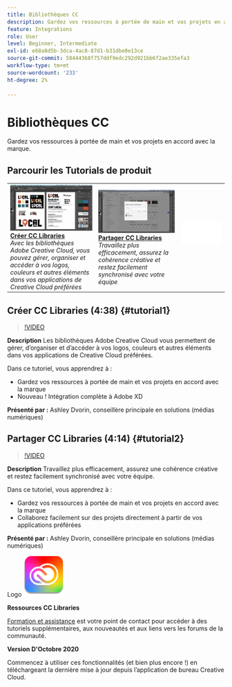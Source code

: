 ```yaml
---
title: Bibliothèques CC
description: Gardez vos ressources à portée de main et vos projets en accord avec la marque
feature: Integrations
role: User
level: Beginner, Intermediate
exl-id: e68a8d5b-3dca-4ac8-87d1-b31dbe0e13ce
source-git-commit: 58444368f757ddf9edc292d921bb6f2ae335efa3
workflow-type: tm+mt
source-wordcount: '233'
ht-degree: 2%

---
```


# Bibliothèques CC

Gardez vos ressources à portée de main et vos projets en accord avec la marque.

## Parcourir les Tutorials de produit

<table style="table-layout:fixed">
<tr>
 <td>
   <a href="cclibraries.md#tutorial1">
      <img alt="Création de CC Libraries" src="../assets/libraries_create_dvorin_thumbnail.jpg" />
   </a>
    <div>
   <a href="cclibraries.md#tutorial1"><strong>Créer CC Libraries</strong></a>
    </div>
    <em>Avec les bibliothèques Adobe Creative Cloud, vous pouvez gérer, organiser et accéder à vos logos, couleurs et autres éléments dans vos applications de Creative Cloud préférées</em>
    <br>
  </td>
   <td>
   <a href="cclibraries.md#tutorial2">
      <img alt="Partager CC Libraries" src="../assets/libraries_share_dvorin_thumbnail.jpg" />
   </a>
    <div>
   <a href="cclibraries.md#tutorial2"><strong>Partager CC Libraries</strong></a>
    </div>
    <em>Travaillez plus efficacement, assurez la cohérence créative et restez facilement synchronisé avec votre équipe</em>
    <br>
  </td>
  <td>
    <img alt="Espaceur" src="../assets/Whitespacer.png" />
    <div>
    <br>
  </td>
</tr>
</table>

## Créer CC Libraries (4:38) {#tutorial1}

>[!VIDEO](https://video.tv.adobe.com/v/326802?hidetitle=true)

**Description**
Les bibliothèques Adobe Creative Cloud vous permettent de gérer, d’organiser et d’accéder à vos logos, couleurs et autres éléments dans vos applications de Creative Cloud préférées.

Dans ce tutoriel, vous apprendrez à :
* Gardez vos ressources à portée de main et vos projets en accord avec la marque
* Nouveau ! Intégration complète à Adobe XD

**Présenté par :**
Ashley Dvorin, conseillère principale en solutions (médias numériques)

## Partager CC Libraries (4:14) {#tutorial2}

>[!VIDEO](https://video.tv.adobe.com/v/326803?hidetitle=true)

**Description**
Travaillez plus efficacement, assurez une cohérence créative et restez facilement synchronisé avec votre équipe.

Dans ce tutoriel, vous apprendrez à :
* Gardez vos ressources à portée de main et vos projets en accord avec la marque
* Collaborez facilement sur des projets directement à partir de vos applications préférées

**Présenté par :**
Ashley Dvorin, conseillère principale en solutions (médias numériques)

Logo ![CC Libraries](../assets/cc_appicon_96.png)

**Ressources CC Libraries**

[Formation et assistance](https://helpx.adobe.com/fr/creative-cloud/help/libraries.html) est votre point de contact pour accéder à des tutoriels supplémentaires, aux nouveautés et aux liens vers les forums de la communauté.

**Version D&#39;Octobre 2020**

Commencez à utiliser ces fonctionnalités (et bien plus encore !) en téléchargeant la dernière mise à jour depuis l’application de bureau Creative Cloud.
